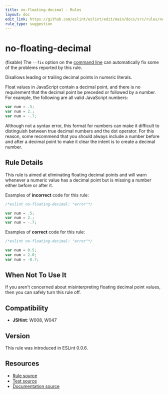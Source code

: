 ```yaml
---
title: no-floating-decimal - Rules
layout: doc
edit_link: https://github.com/eslint/eslint/edit/main/docs/src/rules/no-floating-decimal.md
rule_type: suggestion
---
```

<!-- Note: No pull requests accepted for this file. See README.md in the root directory for details. -->

# no-floating-decimal

(fixable) The `--fix` option on the [command line](../user-guide/command-line-interface#fixing-problems) can automatically fix some of the problems reported by this rule.

Disallows leading or trailing decimal points in numeric literals.

Float values in JavaScript contain a decimal point, and there is no requirement that the decimal point be preceded or followed by a number. For example, the following are all valid JavaScript numbers:

```js
var num = .5;
var num = 2.;
var num = -.7;
```

Although not a syntax error, this format for numbers can make it difficult to distinguish between true decimal numbers and the dot operator. For this reason, some recommend that you should always include a number before and after a decimal point to make it clear the intent is to create a decimal number.

## Rule Details

This rule is aimed at eliminating floating decimal points and will warn whenever a numeric value has a decimal point but is missing a number either before or after it.

Examples of **incorrect** code for this rule:

```js
/*eslint no-floating-decimal: "error"*/

var num = .5;
var num = 2.;
var num = -.7;
```

Examples of **correct** code for this rule:

```js
/*eslint no-floating-decimal: "error"*/

var num = 0.5;
var num = 2.0;
var num = -0.7;
```

## When Not To Use It

If you aren't concerned about misinterpreting floating decimal point values, then you can safely turn this rule off.

## Compatibility

* **JSHint**: W008, W047

## Version

This rule was introduced in ESLint 0.0.6.

## Resources

* [Rule source](https://github.com/eslint/eslint/tree/HEAD/lib/rules/no-floating-decimal.js)
* [Test source](https://github.com/eslint/eslint/tree/HEAD/tests/lib/rules/no-floating-decimal.js)
* [Documentation source](https://github.com/eslint/eslint/tree/HEAD/docs/src/rules/no-floating-decimal.md)
